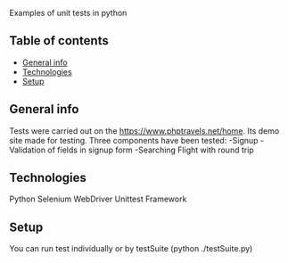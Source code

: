 Examples of unit tests in python

## Table of contents
* [General info](#general-info)
* [Technologies](#technologies)
* [Setup](#setup)

## General info
Tests were carried out on the https://www.phptravels.net/home. Its demo site made for testing.
Three components have been tested:
-Signup
-Validation of fields in signup form
-Searching Flight with round trip

## Technologies
Python
Selenium WebDriver
Unittest Framework

## Setup
You can run test individually or by testSuite (python ./testSuite.py)
